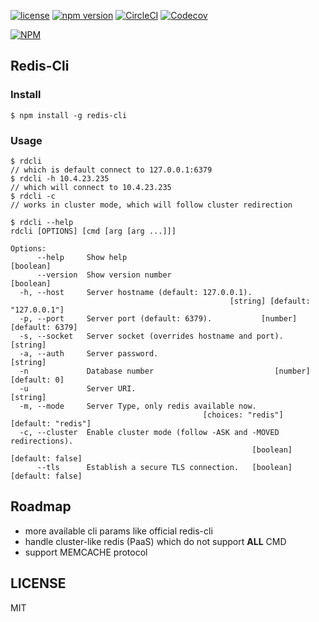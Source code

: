 [![license](https://img.shields.io/github/license/lujiajing1126/redis-cli.svg)](https://github.com/lujiajing1126/redis-cli)
[![npm version](https://badge.fury.io/js/redis-cli.svg)](https://badge.fury.io/js/redis-cli)
[![CircleCI](https://circleci.com/gh/lujiajing1126/redis-cli.svg?style=svg)](https://circleci.com/gh/lujiajing1126/redis-cli)
[![Codecov](https://codecov.io/gh/lujiajing1126/redis-cli/branch/master/graph/badge.svg)](https://codecov.io/gh/lujiajing1126/redis-cli)

[![NPM](https://nodei.co/npm/redis-cli.png)](https://github.com/lujiajing1126/redis-cli)

## Redis-Cli

### Install

```shell
$ npm install -g redis-cli
```

### Usage

```shell
$ rdcli
// which is default connect to 127.0.0.1:6379
$ rdcli -h 10.4.23.235
// which will connect to 10.4.23.235
$ rdcli -c
// works in cluster mode, which will follow cluster redirection
```


```
$ rdcli --help
rdcli [OPTIONS] [cmd [arg [arg ...]]]

Options:
      --help     Show help                                             [boolean]
      --version  Show version number                                   [boolean]
  -h, --host     Server hostname (default: 127.0.0.1).
                                                 [string] [default: "127.0.0.1"]
  -p, --port     Server port (default: 6379).           [number] [default: 6379]
  -s, --socket   Server socket (overrides hostname and port).           [string]
  -a, --auth     Server password.                                       [string]
  -n             Database number                           [number] [default: 0]
  -u             Server URI.                                            [string]
  -m, --mode     Server Type, only redis available now.
                                           [choices: "redis"] [default: "redis"]
  -c, --cluster  Enable cluster mode (follow -ASK and -MOVED redirections).
                                                      [boolean] [default: false]
      --tls      Establish a secure TLS connection.   [boolean] [default: false]
```

## Roadmap
- more available cli params like official redis-cli
- handle cluster-like redis (PaaS) which do not support **ALL** CMD
- support MEMCACHE protocol

## LICENSE

MIT
